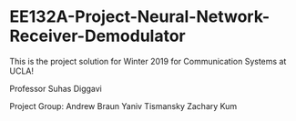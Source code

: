# EE132A-Project-Neural-Network-Receiver-Demodulator
This is the project solution for Winter 2019 for Communication Systems at UCLA! 

Professor Suhas Diggavi 

Project Group:
Andrew Braun 
Yaniv Tismansky 
Zachary Kum 
